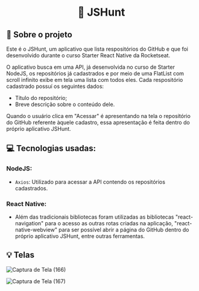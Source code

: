 <h1 align="center">
  📱 JSHunt
</h1>


## :rocket: Sobre o projeto

Este é o JSHunt, um aplicativo que lista respositórios do GitHub e que foi desenvolvido durante o curso Starter React Native da Rocketseat.

O aplicativo busca em uma API, já desenvolvida no curso de Starter NodeJS, os repositórios já cadastrados e por meio de uma FlatList com scroll infinito exibe em tela uma lista com todos eles. Cada respositório cadastrado possuí os seguintes dados:
- Título do repositório;
- Breve descrição sobre o conteúdo dele.

Quando o usuário clica em "Acessar" é apresentando na tela o repositório do GitHub referente àquele cadastro, essa apresentação é feita dentro do próprio aplicativo JSHunt.


## :computer: Tecnologias usadas:

### NodeJS:

- `Axios`: Utilizado para acessar a API contendo os repositórios cadastrados.


### React Native:

- Além das tradicionais bibliotecas foram utilizadas as bibliotecas "react-navigation" para o acesso as outras rotas criadas na aplicação, "react-native-webview" para ser possível abrir a página do GitHub dentro do próprio aplicativo JSHunt, entre outras ferramentas.


## :bulb: Telas

![Captura de Tela (166)](https://user-images.githubusercontent.com/23708544/89227784-afe3e880-d5b4-11ea-8cf3-ac3c0bbc759d.png)

![Captura de Tela (167)](https://user-images.githubusercontent.com/23708544/89227787-b1adac00-d5b4-11ea-9e55-91d33db1973c.png)


